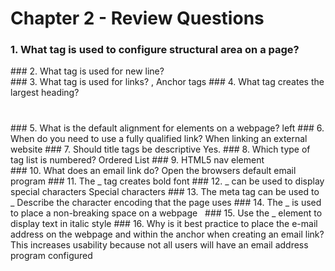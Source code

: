 # Chapter 2 - Review Questions
### 1. What tag is used to configure structural area on a page?
<div></div>
### 2. What tag is used for new line?
<br>
### 3. What tag is used for links?
<a></a>, Anchor tags
### 4. What tag creates the largest heading?
<h1></h1>
### 5. What is the default alignment for elements on a webpage?
left
### 6. When do you need to use a fully qualified link?
When linking an external website
### 7. Should title tags be descriptive
Yes.
### 8. Which type of tag list is numbered?
Ordered List
### 9. HTML5 nav element
<nav></nav>
### 10. What does an email link do?
Open the browsers default email program
### 11. The _ tag creates bold font
<strong></strong>
### 12. _ can be used to display special characters
Special characters
### 13. The meta tag can be used to _
Describe the character encoding that the page uses
### 14. The _ is used to place a non-breaking space on a webpage
&nbsp;
### 15. Use the _ element to display text in italic style
<i></i>
### 16. Why is it best practice to place the e-mail address on the webpage and within the anchor when creating an email link?
This increases usability because not all users will have an email address program configured
